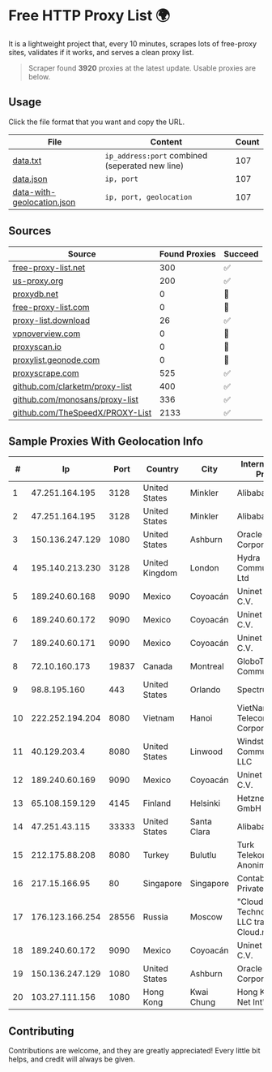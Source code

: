 
# Free HTTP Proxy List 🌍

It is a lightweight project that, every 10 minutes, scrapes lots of free-proxy sites, validates if it works, and serves a clean proxy list.


> Scraper found **3920** proxies at the latest update. Usable proxies are below.

## Usage

Click the file format that you want and copy the URL.


|File|Content|Count|
|----|-------|-----|
|[data.txt](https://raw.githubusercontent.com/themiralay/Proxy-List-World/master/data.txt)|`ip_address:port` combined (seperated new line)|107|
|[data.json](https://raw.githubusercontent.com/themiralay/Proxy-List-World/master/data.json)|`ip, port`|107|
|[data-with-geolocation.json](https://raw.githubusercontent.com/themiralay/Proxy-List-World/master/data-with-geolocation.json)|`ip, port, geolocation`|107|

## Sources

|Source|Found Proxies|Succeed|
|------|-------------|-------|
|[free-proxy-list.net](https://free-proxy-list.net)|300|✅|
|[us-proxy.org](https://www.us-proxy.org)|200|✅|
|[proxydb.net](http://proxydb.net)|0|🚫|
|[free-proxy-list.com](https://free-proxy-list.com/?page=&port=&type%5B%5D=http&type%5B%5D=https&up_time=0&search=Search)|0|🚫|
|[proxy-list.download](https://www.proxy-list.download/HTTP)|26|✅|
|[vpnoverview.com](https://vpnoverview.com/privacy/anonymous-browsing/free-proxy-servers)|0|🚫|
|[proxyscan.io](https://www.proxyscan.io)|0|🚫|
|[proxylist.geonode.com](https://proxylist.geonode.com/api/proxy-list?limit=300&page=1&sort_by=lastChecked&sort_type=desc&protocols=http,https)|0|🚫|
|[proxyscrape.com](https://api.proxyscrape.com/v2/?request=displayproxies&protocol=http&timeout=10000&country=all&ssl=all&anonymity=all)|525|✅|
|[github.com/clarketm/proxy-list](https://raw.githubusercontent.com/clarketm/proxy-list/master/proxy-list-raw.txt)|400|✅|
|[github.com/monosans/proxy-list](https://raw.githubusercontent.com/monosans/proxy-list/main/proxies/http.txt)|336|✅|
|[github.com/TheSpeedX/PROXY-List](https://raw.githubusercontent.com/TheSpeedX/PROXY-List/master/http.txt)|2133|✅|


## Sample Proxies With Geolocation Info

|#|Ip|Port|Country|City|Internet Service Provider|
|-|--|----|-------|----|-------------------------|
|1|47.251.164.195|3128|United States|Minkler|Alibaba Cloud LLC|
|2|47.251.164.195|3128|United States|Minkler|Alibaba Cloud LLC|
|3|150.136.247.129|1080|United States|Ashburn|Oracle Corporation|
|4|195.140.213.230|3128|United Kingdom|London|Hydra Communications Ltd|
|5|189.240.60.168|9090|Mexico|Coyoacán|Uninet S.A. de C.V.|
|6|189.240.60.172|9090|Mexico|Coyoacán|Uninet S.A. de C.V.|
|7|189.240.60.171|9090|Mexico|Coyoacán|Uninet S.A. de C.V.|
|8|72.10.160.173|19837|Canada|Montreal|GloboTech Communications|
|9|98.8.195.160|443|United States|Orlando|Spectrum|
|10|222.252.194.204|8080|Vietnam|Hanoi|VietNam Post and Telecom Corporation|
|11|40.129.203.4|8080|United States|Linwood|Windstream Communications LLC|
|12|189.240.60.169|9090|Mexico|Coyoacán|Uninet S.A. de C.V.|
|13|65.108.159.129|4145|Finland|Helsinki|Hetzner Online GmbH|
|14|47.251.43.115|33333|United States|Santa Clara|Alibaba Cloud LLC|
|15|212.175.88.208|8080|Turkey|Bulutlu|Turk Telekomunikasyon Anonim Sirketi|
|16|217.15.166.95|80|Singapore|Singapore|Contabo Asia Private Limited|
|17|176.123.166.254|28556|Russia|Moscow|"Cloud Technologies" LLC trading as Cloud.ru|
|18|189.240.60.172|9090|Mexico|Coyoacán|Uninet S.A. de C.V.|
|19|150.136.247.129|1080|United States|Ashburn|Oracle Corporation|
|20|103.27.111.156|1080|Hong Kong|Kwai Chung|Hong Kong San Ai Net Int'l Limited|



## Contributing

Contributions are welcome, and they are greatly appreciated! Every
little bit helps, and credit will always be given.

